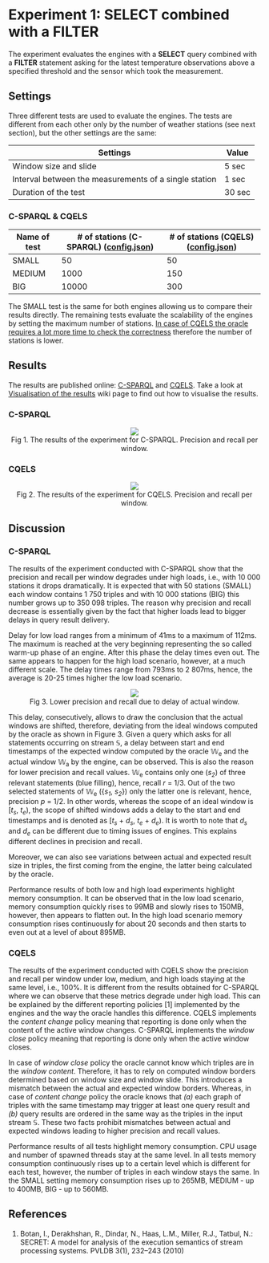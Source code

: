 # Experiment 1: SELECT combined with a FILTER

The experiment evaluates the engines with a **SELECT** query combined with a **FILTER** statement asking for the latest temperature observations above a specified threshold and the sensor which took the measurement.

## Settings

Three different tests are used to evaluate the engines. The tests are different from each other only by the number of weather stations (see next section), but the other settings are the same:

Settings | Value
---------|------
Window size and slide | 5 sec
Interval between the measurements of a single station | 1 sec
Duration of the test | 30 sec

### C-SPARQL & CQELS

Name of test | # of stations (C-SPARQL) ([config.json](https://github.com/YABench/yabench-one/blob/master/Experiment_1/csparql/config.json)) | # of stations (CQELS) ([config.json](https://github.com/YABench/yabench-one/blob/master/Experiment_1/cqels/config.json))
-------------|--------------------------|----------------------
SMALL | 50 | 50
MEDIUM | 1000 | 150
BIG | 10000 | 300

The SMALL test is the same for both engines allowing us to compare their results directly. The remaining tests evaluate the scalability of the engines by setting the maximum number of stations. [In case of CQELS the oracle requires a lot more time to check the correctness](TODO) therefore the number of stations is lower.

## Results

The results are published online: [C-SPARQL](https://github.com/YABench/yabench-one/tree/master/Experiment_1/csparql/results) and [CQELS](https://github.com/YABench/yabench-one/tree/master/Experiment_1/cqels/results). Take a look at [Visualisation of the results](https://github.com/YABench/yabench/wiki#visualisation-the-results) wiki page to find out how to visualise the results.

### C-SPARQL
<p align="center">
    <img src="http://yabench.github.io/yabench-one/Experiment_1/csparql/ORACLE_pr.png"/>
    </br>
    Fig 1. The results of the experiment for C-SPARQL. Precision and recall per window.
</p>

### CQELS

<p align="center">
    <img src="http://yabench.github.io/yabench-one/Experiment_1/cqels/ORACLE_pr.png"/>
    </br>
    Fig 2. The results of the experiment for CQELS. Precision and recall per window.
</p>

## Discussion

### C-SPARQL

The results of the experiment conducted with C-SPARQL show that the precision and recall per window degrades under high loads, i.e., with 10 000 stations it drops dramatically. It is expected that with 50 stations (SMALL) each window contains 1 750 triples and with 10 000 stations (BIG) this number grows up to 350 098 triples. The reason why precision and recall decrease is essentially given by the fact that higher loads lead to bigger delays in query result delivery.

Delay for low load ranges from a minimum of 41ms to a maximum of 112ms. The maximum is reached at the very beginning representing the so called warm-up phase of an engine. After this phase the delay times even out. The same appears to happen for the high load scenario, however, at a much different scale. The delay times range from 793ms to 2 807ms, hence, the average is 20-25 times higher the low load scenario.

<p align="center">
  <img src="http://yabench.github.io/yabench-one/Experiment_1/winshift.png"/>
  </br>
  <span>Fig 3. Lower precision and recall due to delay of actual window.</span>
</p>

This delay, consecutively, allows to draw the conclusion that the actual windows are shifted, therefore, deviating from the ideal windows computed by the oracle as shown in Figure 3. Given a query which asks for all statements occurring on stream &#x1D54A;, a delay between start and end timestamps of the expected window computed by the oracle &#x1D54E;<sub>e</sub> and the actual window &#x1D54E;<sub>a</sub> by the engine, can be observed. This is also the reason for lower precision and recall values. &#x1D54E;<sub>e</sub> contains only one (*s<sub>2</sub>*) of three relevant statements (blue filling), hence, recall *r* = 1/3. Out of the two selected statements of &#x1D54E;<sub>e</sub> ({*s<sub>1</sub>*, *s<sub>2</sub>*}) only the latter one is relevant, hence, precision *p* = 1/2. In other words, whereas the scope of an ideal window is [*t<sub>s</sub>*, *t<sub>e</sub>*), the scope of shifted windows adds a delay to the start and end timestamps and is denoted as [*t<sub>s</sub>* + *d<sub>s</sub>*, *t<sub>e</sub>* + *d<sub>e</sub>*). It is worth to note that *d<sub>s</sub>* and *d<sub>e</sub>* can be different due to timing issues of engines. This explains different declines in precision and recall.

Moreover, we can also see variations between actual and expected result size in triples, the first coming from the engine, the latter being calculated by the oracle.

Performance results of both low and high load experiments highlight memory consumption. It can be observed that in the low load scenario, memory consumption quickly rises to 99MB and slowly rises to 150MB, however, then appears to flatten out. In the high load scenario memory consumption rises continuously for about 20 seconds and then starts to even out at a level of about 895MB.

### CQELS

The results of the experiment conducted with CQELS show the precision and recall per window under low, medium, and high loads staying at the same level, i.e., 100%. It is different from the results obtained for C-SPARQL where we can observe that these metrics degrade under high load. This can be explained by the different reporting policies [1] implemented by the engines and the way the oracle handles this difference. CQELS implements the *content change* policy meaning that reporting is done only when the content of the active window changes. C-SPARQL implements the *window close* policy meaning that reporting is done only when the active window closes.

In case of *window close* policy the oracle cannot know which triples are in the *window content*. Therefore, it has to rely on computed window borders determined based on window size and window slide. This introduces a mismatch between the actual and expected window borders. Whereas, in case of *content change* policy the oracle knows that *(a)* each graph of triples with the same timestamp may trigger at least one query result and *(b)* query results are ordered in the same way as the triples in the input stream &#x1D54A;. These two facts prohibit mismatches between actual and expected windows leading to higher precision and recall values.

Performance results of all tests highlight memory consumption. CPU usage and number of spawned threads stay at the same level. In all tests memory consumption continuously rises up to a certain level which is different for each test, however, the number of triples in each window stays the same. In the SMALL setting memory consumption rises up to 265MB, MEDIUM - up to 400MB, BIG - up to 560MB.

## References

1. Botan, I., Derakhshan, R., Dindar, N., Haas, L.M., Miller, R.J., Tatbul, N.: SECRET: A model for analysis of the execution semantics of stream processing systems. PVLDB 3(1), 232–243 (2010)
